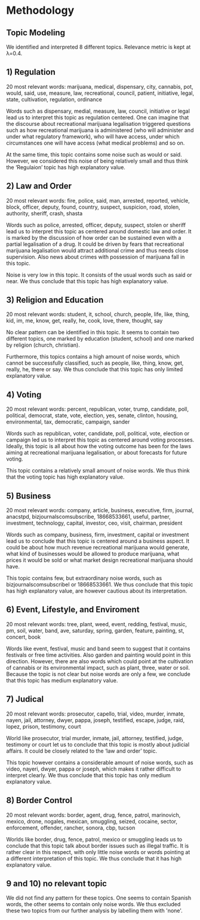 # Methodology

## Topic Modeling
We identified and interpreted 8 different topics. Relevance metric is kept at λ=0.4.

## 1) Regulation
20 most relevant words: marijuana, medical, dispensary, city, cannabis, pot, would, said, use, measure, law, recreational, council, patient, initiative, legal, state, cultivation, regulation, ordinance

Words such as dispensary, medial, measure, law, council, initiative or legal lead us to interpret this topic as regulation centered. One can imagine that the discourse about recreational marijuana legalisation triggered questions such as how recreational marijuana is administered (who will administer and under what regulatory framework), who will have access, under which circumstances one will have access (what medical problems) and so on.

At the same time, this topic contains some noise such as would or said. However, we considered this noise of being relatively small and thus think the ‘Regulaion’ topic has high explanatory value.

## 2) Law and Order
20 most relevant words: fire, police, said, man, arrested, reported, vehicle, block, officer, deputy, found, country, suspect, suspicion, road, stolen, authority, sheriff, crash, shasta

Words such as police, arrested, officer, deputy, suspect, stolen or sheriff lead us to interpret this topic as centered around domestic law and order. It is marked by the discussion of how order can be sustained even with a partial legalisation of a drug. It could be driven by fears that recreational marijuana legalisation would attract additional crime and thus needs close supervision. Also news about crimes with possession of marijuana fall in this topic.

Noise is very low in this topic. It consists of the usual words such as said or near. We thus conclude that this topic has high explanatory value.

## 3) Religion and Education 
20 most relevant words: student, it, school, church, people, life, like, thing, kid, im, me, know, get, really, he, cook, love, there, thought, say

No clear pattern can be identified in this topic. It seems to contain two different topics, one marked by education (student, school) and one marked by religion (church, christian).

Furthermore, this topics contains a high amount of noise words, which cannot be successfully classified, such as people, like, thing, know, get, really, he, there or say. We thus conclude that this topic has only limited explanatory value.

## 4) Voting
20 most relevant words: percent, republican, voter, trump, candidate, poll, political, democrat, state, vote, election, yes, senate, clinton, housing, environmental, tax, democratic, campaign, sander

Words such as republican, voter, candidate, poll, political, vote, election or campaign led us to interpret this topic as centered around voting processes. Ideally, this topic is all about how the voting outcome has been for the laws aiming at recreational marijuana legalisation, or about forecasts for future voting.

This topic contains a relatively small amount of noise words. We thus think that the voting topic has high explanatory value.

## 5) Business
20 most relevant words: company, article, business, executive, firm, journal, anacstpd, bizjournalscomsubscribe, 18668533661, useful, partner, investment, technology, capital, investor, ceo, visit, chairman, president

Words such as company, business, firm, investment, capital or investment lead us to conclude that this topic is centered around a business aspect. It could be about how much revenue recreational marijuana would generate, what kind of businesses would be allowed to produce marijuana, what prices it would be sold or what market design recreational marijuana should have.

This topic contains few, but extraordinary noise words, such as bizjournalscomsubscribeI or 18668533661. We thus conclude that this topic has high explanatory value, are however cautious about its interpretation.

## 6) Event, Lifestyle, and Enviroment
20 most relevant words: tree, plant, weed, event, redding, festival, music, pm, soil, water, band, ave, saturday, spring, garden, feature, painting, st, concert, book

Words like event, festival, music and band seem to suggest that it contains festivals or free time activities. Also garden and painting would point in this direction. However, there are also words which could point at the cultivation of cannabis or its environmental impact, such as plant, three, water or soil. Because the topic is not clear but noise words are only a few, we conclude that this topic has medium explanatory value.

## 7) Judical
20 most relevant words: prosecutor, capello, trial, video, murder, inmate, nayen, jail, attorney, dwyer, pappa, joseph, testified, escape, judge, raid, lopez, prison, testimony, court

World like prosecutor, trial murder, inmate, jail, attorney, testified, judge, testimony or court let us to conclude that this topic is mostly about judicial affairs. It could be closely related to the ‘law and order’ topic.

This topic however contains a considerable amount of noise words, such as video, nayeri, dwyer, pappa or joseph, which makes it rather difficult to interpret clearly. We thus conclude that this topic has only medium explanatory value.

## 8) Border Control
20 most relevant words: border, agent, drug, fence, patrol, marinovich, mexico, drone, nogales, mexican, smuggling, seized, cocaine, sector, enforcement, offender, rancher, sonora, cbp, tucson

Worlds like border, drug, fence, patrol, mexico or smuggling leads us to conclude that this topic talk about border issues such as illegal traffic. It is rather clear in this respect, with only little noise words or words pointing at a different interpretation of this topic. We thus conclude that it has high explanatory value.

## 9 and 10) no relevant topic
We did not find any pattern for these topics. One seems to contain Spanish words, the other seems to contain only noise words. We thus excluded these two topics from our further analysis by labelling them with 'none'.
